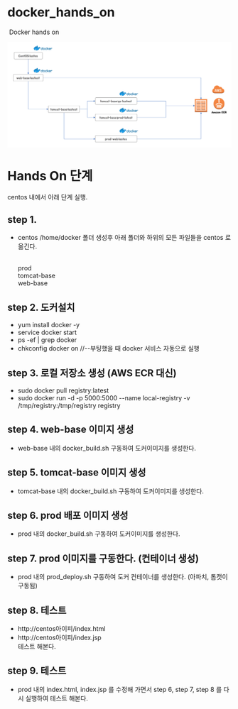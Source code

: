 # docker_hands_on
  Docker hands on
  
![docker](./flow.png)

# Hands On 단계

centos 내에서 아래 단계 실행.

## step 1.
 * centos /home/docker 폴더 생성후 아래 폴더와 하위의 모든 파일들을 centos 로 옮긴다.<br> <br>
 
   prod<br>
   tomcat-base<br>
   web-base <br>
 
## step 2. 도커설치
 * yum install docker -y<br>
 * service docker start<br>
 * ps -ef | grep docker<br>
 * chkconfig docker on 	//--부팅했을 때 docker 서비스 자동으로 실행

## step 3. 로컬 저장소 생성 (AWS ECR 대신)
 * sudo docker pull registry:latest<br>
 * sudo docker run -d -p 5000:5000 --name local-registry -v /tmp/registry:/tmp/registry registry

## step 4. web-base 이미지 생성
 * web-base 내의 docker_build.sh 구동하여 도커이미지를 생성한다.
 
## step 5. tomcat-base 이미지 생성
 * tomcat-base 내의 docker_build.sh 구동하여 도커이미지를 생성한다.

## step 6. prod 배포 이미지 생성
 * prod 내의 docker_build.sh 구동하여 도커이미지를 생성한다.
 
## step 7. prod 이미지를 구동한다. (컨테이너 생성)
 * prod 내의 prod_deploy.sh 구동하여 도커 컨테이너를 생성한다. (아파치, 톰캣이 구동됨)

## step 8. 테스트
 * http://centos아이피/index.html <br>
 * http://centos아이피/index.jsp <br>
   테스트 해본다.

## step 9. 테스트
 * prod 내의 index.html, index.jsp 를 수정해 가면서 step 6, step 7, step 8 를 다시 실행하여 테스트 해본다.
